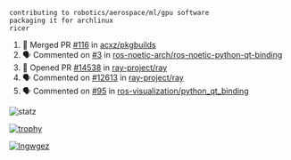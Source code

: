 ```
contributing to robotics/aerospace/ml/gpu software
packaging it for archlinux
ricer
```

<!--START_SECTION:activity-->
1. 🎉 Merged PR [#116](https://github.com/acxz/pkgbuilds/pull/116) in [acxz/pkgbuilds](https://github.com/acxz/pkgbuilds)
2. 🗣 Commented on [#3](https://github.com/ros-noetic-arch/ros-noetic-python-qt-binding/issues/3) in [ros-noetic-arch/ros-noetic-python-qt-binding](https://github.com/ros-noetic-arch/ros-noetic-python-qt-binding)
3. 💪 Opened PR [#14538](https://github.com/ray-project/ray/pull/14538) in [ray-project/ray](https://github.com/ray-project/ray)
4. 🗣 Commented on [#12613](https://github.com/ray-project/ray/issues/12613) in [ray-project/ray](https://github.com/ray-project/ray)
5. 🗣 Commented on [#95](https://github.com/ros-visualization/python_qt_binding/issues/95) in [ros-visualization/python_qt_binding](https://github.com/ros-visualization/python_qt_binding)
<!--END_SECTION:activity-->


![statz](https://github-readme-stats.vercel.app/api?username=acxz&include_all_commits=true&show_icons=true)

[![trophy](https://github-profile-trophy.vercel.app/?username=acxz)](https://github.com/ryo-ma/github-profile-trophy)

[![lngwgez](https://github-readme-stats.vercel.app/api/top-langs/?username=acxz&layout=compact)](https://github.com/acxz/github-readme-stats)


<!--
**acxz/acxz** is a ✨ _special_ ✨ repository because its `README.md` (this file) appears on your GitHub profile.

Here are some ideas to get you started:

- 🔭 I’m currently working on ...
- 🌱 I’m currently learning ...
- 👯 I’m looking to collaborate on ...
- 🤔 I’m looking for help with ...
- 💬 Ask me about ...
- 📫 How to reach me: ...
- 😄 Pronouns: ...
- ⚡ Fun fact: ...
-->
